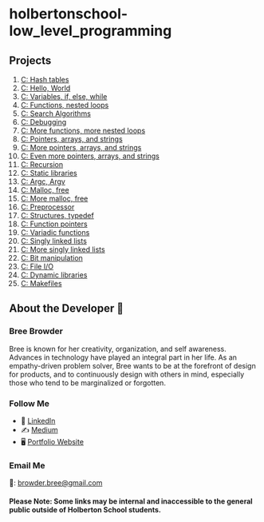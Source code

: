 # holbertonschool-low_level_programming

## Projects

1. [C: Hash tables](https://intranet.hbtn.io/projects/1665)
2. [C: Hello, World](https://intranet.hbtn.io/projects/212)
3. [C: Variables, if, else, while](https://intranet.hbtn.io/projects/213)
4. [C: Functions, nested loops](https://intranet.hbtn.io/projects/214)
5. [C: Search Algorithms](https://intranet.hbtn.io/projects/1667)
6. [C: Debugging](https://intranet.hbtn.io/projects/539)
7. [C: More functions, more nested loops](https://intranet.hbtn.io/projects/215)
8. [C: Pointers, arrays, and strings](https://intranet.hbtn.io/projects/216)
9. [C: More pointers, arrays, and strings](https://intranet.hbtn.io/projects/217)
10. [C: Even more pointers, arrays, and strings](https://intranet.hbtn.io/projects/218)
11. [C: Recursion](https://intranet.hbtn.io/projects/219)
12. [C: Static libraries](https://intranet.hbtn.io/projects/220)
13. [C: Argc, Argv](https://intranet.hbtn.io/projects/221)
14. [C: Malloc, free](https://intranet.hbtn.io/projects/222)
15. [C: More malloc, free](https://intranet.hbtn.io/projects/223)
16. [C: Preprocessor](https://intranet.hbtn.io/projects/224)
17. [C: Structures, typedef](https://intranet.hbtn.io/projects/225)
18. [C: Function pointers](https://intranet.hbtn.io/projects/226)
19. [C: Variadic functions](https://intranet.hbtn.io/projects/227)
20. [C: Singly linked lists](https://intranet.hbtn.io/projects/229)
21. [C: More singly linked lists](https://intranet.hbtn.io/projects/230)
22. [C: Bit manipulation](https://intranet.hbtn.io/projects/232)
23. [C: File I/O](https://intranet.hbtn.io/projects/234)
24. [C: Dynamic libraries](https://intranet.hbtn.io/projects/242)
25. [C: Makefiles](https://intranet.hbtn.io/projects/273)

## About the Developer  💬

### Bree Browder

Bree is known for her creativity, organization, and self awareness. Advances in technology have played an integral part in her life. As an empathy-driven problem solver, Bree wants to be at the forefront of design for products, and to continuously design with others in mind, especially those who tend to be marginalized or forgotten.

### Follow Me

- 📁 [LinkedIn](https://www.linkedin.com/in/breebrowder/)
- ✍️ [Medium](https://medium.com/@breebrowder)
- 🖥️ [Portfolio Website](https://www.breebrowder.com/)

### Email Me
📩: browder.bree@gmail.com


#### Please Note: Some links may be internal and inaccessible to the general public outside of Holberton School students.
